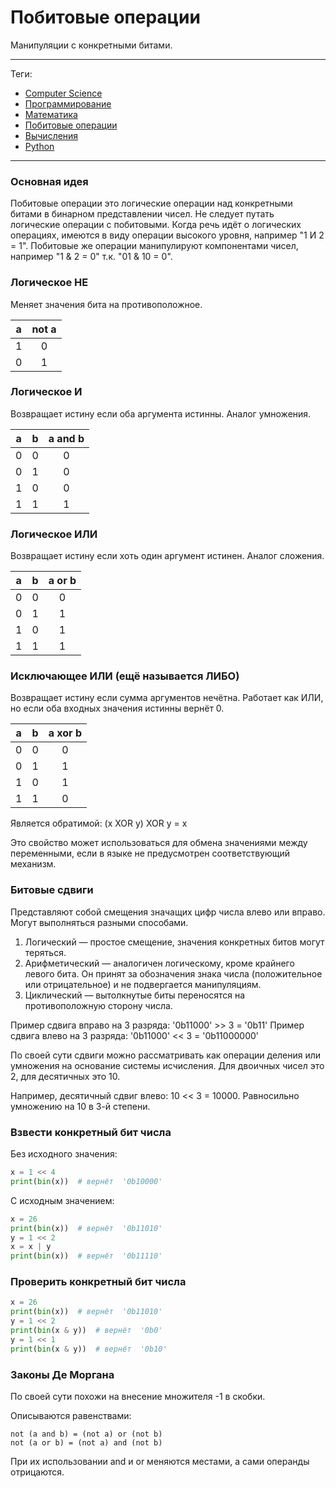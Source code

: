 # Побитовые операции

Манипуляции с конкретными битами.

---

Теги:

- [Computer Science](../_tags/Computer%20Science.md)
- [Программирование](../_tags/Программирование.md)
- [Математика](../_tags/Математика.md)
- [Побитовые операции](../_tags/Побитовые%20операции.md)
- [Вычисления](../_tags/Вычисления.md)
- [Python](../_tags/Python.md)

---

### Основная идея

Побитовые операции это логические операции над конкретными битами в бинарном
представлении чисел. Не следует путать логические операции с побитовыми. Когда
речь идёт о логических операциях, имеются в виду операции высокого уровня,
например "1 И 2 = 1". Побитовые же операции манипулируют компонентами чисел,
например "1 & 2 = 0" т.к. "01 & 10 = 0".

### Логическое НЕ

Меняет значения бита на противоположное.

a   | not a
:---:|:---:
1    | 0
0    | 1

### Логическое И

Возвращает истину если оба аргумента истинны. Аналог умножения.

a   | b   | a and b
:---:|:---:|:---:
0    | 0   | 0
0    | 1   | 0
1    | 0   | 0
1    | 1   | 1

### Логическое ИЛИ

Возвращает истину если хоть один аргумент истинен. Аналог сложения.

a   | b   | a or b
:---:|:---:|:---:
0    | 0   | 0
0    | 1   | 1
1    | 0   | 1
1    | 1   | 1

### Исключающее ИЛИ (ещё называется ЛИБО)

Возвращает истину если сумма аргументов нечётна. Работает как ИЛИ, но если оба
входных значения истинны вернёт 0.

a   | b   | a xor b
:---:|:---:|:---:
0    | 0   | 0
0    | 1   | 1
1    | 0   | 1
1    | 1   | 0

Является обратимой:
(x XOR y) XOR y = x

Это свойство может использоваться для обмена значениями между переменными, если
в языке не предусмотрен соответствующий механизм.

### Битовые сдвиги

Представляют собой смещения значащих цифр числа влево или вправо. Могут
выполняться разными способами.

1. Логический — простое смещение, значения конкретных битов могут теряться.
1. Арифметический — аналогичен логическому, кроме крайнего левого бита. Он
   принят за обозначения знака числа (положительное или отрицательное) и не
   подвергается манипуляциям.
1. Циклический — вытолкнутые биты переносятся на противоположную сторону числа.

Пример сдвига вправо на 3 разряда: '0b11000' >> 3 = '0b11' Пример сдвига влево
на 3 разряда: '0b11000' << 3 = '0b11000000'

По своей сути сдвиги можно рассматривать как операции деления или умножения на
основание системы исчисления. Для двоичных чисел это 2, для десятичных это 10.

Например, десятичный сдвиг влево: 10 << 3 = 10000. Равносильно умножению на 10
в 3-й степени.

### Взвести конкретный бит числа

Без исходного значения:

```python
x = 1 << 4
print(bin(x))  # вернёт  '0b10000'
```

С исходным значением:

```python
x = 26
print(bin(x))  # вернёт  '0b11010'
y = 1 << 2
x = x | y
print(bin(x))  # вернёт  '0b11110'
```

### Проверить конкретный бит числа

```python
x = 26
print(bin(x))  # вернёт  '0b11010'
y = 1 << 2
print(bin(x & y))  # вернёт  '0b0'
y = 1 << 1
print(bin(x & y))  # вернёт  '0b10'
```

### Законы Де Моргана

По своей сути похожи на внесение множителя -1 в скобки.

Описываются равенствами:

```
not (a and b) = (not a) or (not b)
not (a or b) = (not a) and (not b)
```

При их использовании and и or меняются местами, а сами операнды отрицаются.
